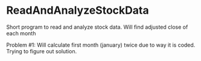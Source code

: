 # ReadAndAnalyzeStockData
Short program to read and analyze stock data. Will find adjusted close of each month

Problem #1: Will calculate first month (january) twice due to way it is coded. Trying to figure out solution.

